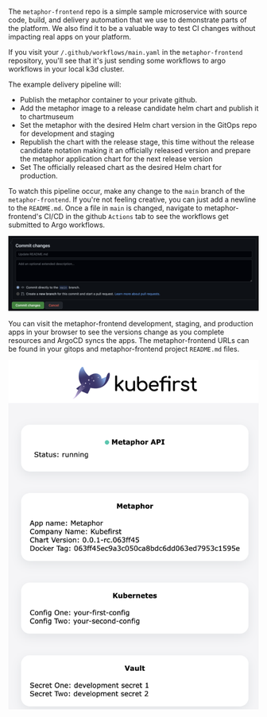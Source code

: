The `metaphor-frontend` repo is a simple sample microservice with source code, build, and delivery automation that we use to demonstrate parts of the platform. We also find it to be a valuable way to test CI changes without impacting real apps on your platform.

If you visit your `/.github/workflows/main.yaml` in the `metaphor-frontend` repository, you'll see that it's just sending some workflows to argo workflows in your local k3d cluster.

The example delivery pipeline will:

- Publish the metaphor container to your private github.
- Add the metaphor image to a release candidate helm chart and publish it to chartmuseum
- Set the metaphor with the desired Helm chart version in the GitOps repo for development and staging
- Republish the chart with the release stage, this time without the release candidate notation making it an officially released version and prepare the metaphor application chart for the next release version
- Set The officially released chart as the desired Helm chart for production.

To watch this pipeline occur, make any change to the `main` branch of the `metaphor-frontend`. If you're not feeling creative, you can just add a newline to the `README.md`. Once a file in `main` is changed, navigate to metaphor-frontend's CI/CD in the github `Actions` tab to see the workflows get submitted to Argo workflows.

![metaphor-readme-update](../../../img/kubefirst/local/metaphor-readme-update.png)

You can visit the metaphor-frontend development, staging, and production apps in your browser to see the versions change as you complete resources and ArgoCD syncs the apps. The metaphor-frontend URLs can be found in your gitops and metaphor-frontend project `README.md` files. 

![metaphor-frontend-development](../../../img/kubefirst/local/metaphor-frontend-development.png)

